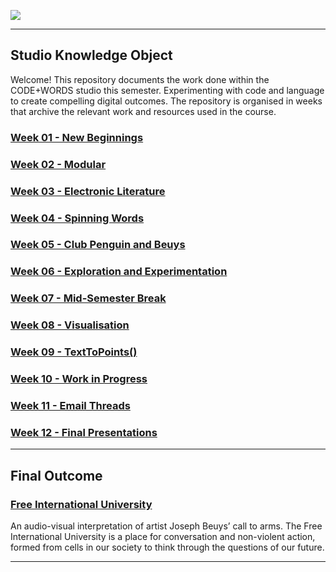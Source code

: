 ![](homepage.gif)

---

## Studio Knowledge Object

Welcome! This repository documents the work done within the CODE+WORDS studio this semester. Experimenting with code and language to create compelling digital outcomes. The repository is organised in weeks that archive the relevant work and resources used in the course.

### [Week 01 - New Beginnings ](https://fergarundel.github.io/CODE-WORDS/week_01/)
### [Week 02 - Modular](https://fergarundel.github.io/CODE-WORDS/week_02/)
### [Week 03 - Electronic Literature](https://fergarundel.github.io/CODE-WORDS/week_03/)
### [Week 04 - Spinning Words](https://fergarundel.github.io/CODE-WORDS/week_04/)
### [Week 05 - Club Penguin and Beuys](https://fergarundel.github.io/CODE-WORDS/week_05/)
### [Week 06 - Exploration and Experimentation](https://fergarundel.github.io/CODE-WORDS/week_06/)
### [Week 07 - Mid-Semester Break](https://fergarundel.github.io/CODE-WORDS/week_07/)
### [Week 08 - Visualisation](https://fergarundel.github.io/CODE-WORDS/week_08/)
### [Week 09 - TextToPoints()](https://fergarundel.github.io/CODE-WORDS/week_09/)
### [Week 10 - Work in Progress](https://fergarundel.github.io/CODE-WORDS/week_10/)
### [Week 11 - Email Threads](https://fergarundel.github.io/CODE-WORDS/week_11/)
### [Week 12 - Final Presentations](https://fergarundel.github.io/CODE-WORDS/week_12/)

---
## Final Outcome

### [Free International University](https://fergarundel.github.io/CODE-WORDS/week_12/cells_final/)

An audio-visual interpretation of artist Joseph Beuys’ call to arms. The Free International University is a place for conversation and non-violent action, formed from cells in our society to think through the questions of our future.

---



